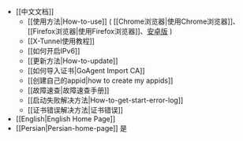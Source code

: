 * [[中文文档]]
  * [[使用方法|How-to-use]] ( [[Chrome浏览器|使用Chrome浏览器]]、[[Firefox浏览器|使用Firefox浏览器]]、[安卓版](https://github.com/XX-net/XX-Net/wiki/%E5%AE%89%E5%8D%93%E7%89%88) )
  * [[X-Tunnel使用教程]]
  * [[如何开启IPv6]]
  * [[更新方法|How-to-update]]
  * [[如何导入证书|GoAgent Import CA]]
  * [[创建自己的appid|how to create my appids]]
  * [[故障速查|故障速查手册]]
  * [[启动失败解决方法|How-to-get-start-error-log]]
  * [[证书错误解决方法|证书错误]]
* [[English|English Home Page]]
* [[Persian|Persian-home-page]]
是